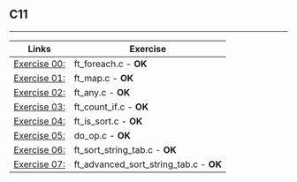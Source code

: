 ## C11
---------------------

Links | Exercise 
---------------------------|---------------------------
[Exercise 00:](/C11/ex00/) | ft_foreach.c - **OK**
[Exercise 01:](/C11/ex01/) | ft_map.c - **OK**
[Exercise 02:](/C11/ex02/) | ft_any.c - **OK**
[Exercise 03:](/C11/ex03/) | ft_count_if.c - **OK**
[Exercise 04:](/C11/ex04/) | ft_is_sort.c - **OK**
[Exercise 05:](/C11/ex05/) | do_op.c - **OK**
[Exercise 06:](/C11/ex06/) | ft_sort_string_tab.c - **OK**
[Exercise 07:](/C11/ex07/) | ft_advanced_sort_string_tab.c - **OK**